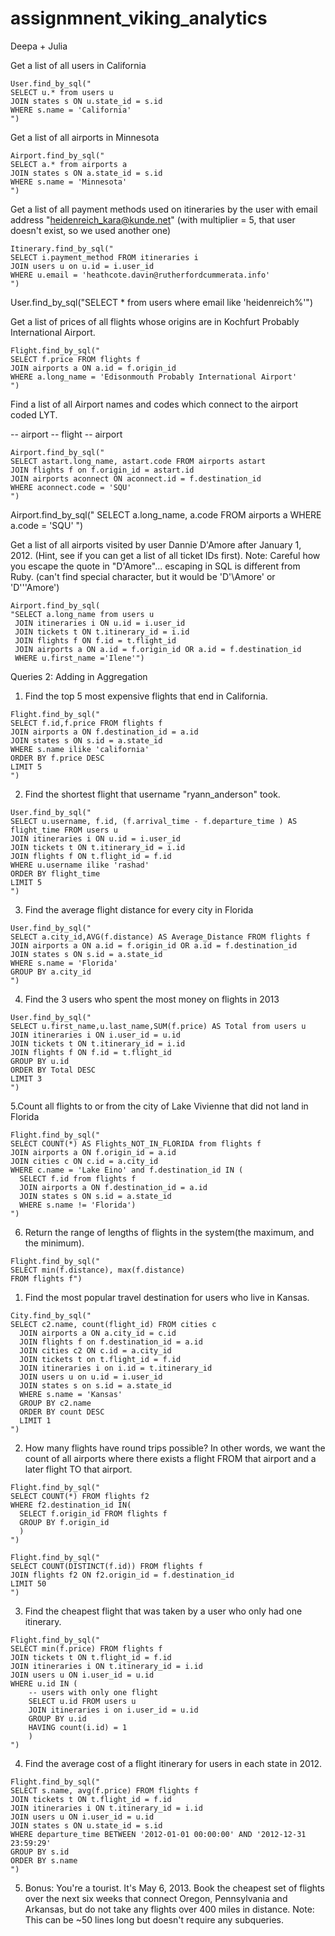 # assignmnent_viking_analytics


Deepa + Julia

Get a list of all users in California
```
User.find_by_sql("
SELECT u.* from users u 
JOIN states s ON u.state_id = s.id 
WHERE s.name = 'California'
")
```
Get a list of all airports in Minnesota
```
Airport.find_by_sql("
SELECT a.* from airports a 
JOIN states s ON a.state_id = s.id 
WHERE s.name = 'Minnesota'
")
```
Get a list of all payment methods used on itineraries by the user with email address "heidenreich_kara@kunde.net" (with multiplier = 5, that user doesn't exist, so we used another one)
```
Itinerary.find_by_sql("
SELECT i.payment_method FROM itineraries i
JOIN users u on u.id = i.user_id
WHERE u.email = 'heathcote.davin@rutherfordcummerata.info'
")
```
User.find_by_sql("SELECT * from users where email like 'heidenreich%'")

Get a list of prices of all flights whose origins are in Kochfurt Probably International Airport.
```
Flight.find_by_sql("
SELECT f.price FROM flights f 
JOIN airports a ON a.id = f.origin_id
WHERE a.long_name = 'Edisonmouth Probably International Airport'
")
```
Find a list of all Airport names and codes which connect to the airport coded LYT.

-- airport -- flight -- airport
```
Airport.find_by_sql("
SELECT astart.long_name, astart.code FROM airports astart
JOIN flights f on f.origin_id = astart.id
JOIN airports aconnect ON aconnect.id = f.destination_id
WHERE aconnect.code = 'SQU'
")
```

Airport.find_by_sql("
SELECT a.long_name, a.code FROM airports a
WHERE a.code = 'SQU'
")


Get a list of all airports visited by user Dannie D'Amore after January 1, 2012. (Hint, see if you can get a list of all ticket IDs first). Note: Careful how you escape the quote in "D'Amore"... escaping in SQL is different from Ruby. (can't find special character, but it would be 'D\'\Amore' or 'D'''Amore')

```
Airport.find_by_sql(
"SELECT a.long_name from users u
 JOIN itineraries i ON u.id = i.user_id
 JOIN tickets t ON t.itinerary_id = i.id
 JOIN flights f ON f.id = t.flight_id
 JOIN airports a ON a.id = f.origin_id OR a.id = f.destination_id
 WHERE u.first_name ='Ilene'")
```

Queries 2: Adding in Aggregation

1. Find the top 5 most expensive flights that end in California.
```
Flight.find_by_sql("
SELECT f.id,f.price FROM flights f
JOIN airports a ON f.destination_id = a.id
JOIN states s ON s.id = a.state_id 
WHERE s.name ilike 'california'
ORDER BY f.price DESC
LIMIT 5
")

```
2. Find the shortest flight that username "ryann_anderson" took.

```
User.find_by_sql("
SELECT u.username, f.id, (f.arrival_time - f.departure_time ) AS flight_time FROM users u
JOIN itineraries i ON u.id = i.user_id
JOIN tickets t ON t.itinerary_id = i.id
JOIN flights f ON t.flight_id = f.id 
WHERE u.username ilike 'rashad'
ORDER BY flight_time 
LIMIT 5
")
```

3. Find the average flight distance for every city in Florida

```
User.find_by_sql("
SELECT a.city_id,AVG(f.distance) AS Average_Distance FROM flights f
JOIN airports a ON a.id = f.origin_id OR a.id = f.destination_id
JOIN states s ON s.id = a.state_id
WHERE s.name = 'Florida'
GROUP BY a.city_id
")
```


4. Find the 3 users who spent the most money on flights in 2013
```
User.find_by_sql("
SELECT u.first_name,u.last_name,SUM(f.price) AS Total from users u 
JOIN itineraries i ON i.user_id = u.id
JOIN tickets t ON t.itinerary_id = i.id
JOIN flights f ON f.id = t.flight_id
GROUP BY u.id
ORDER BY Total DESC
LIMIT 3
")
```

5.Count all flights to or from the city of Lake Vivienne that did not land in Florida
```
Flight.find_by_sql("
SELECT COUNT(*) AS Flights_NOT_IN_FLORIDA from flights f
JOIN airports a ON f.origin_id = a.id
JOIN cities c ON c.id = a.city_id
WHERE c.name = 'Lake Eino' and f.destination_id IN (
  SELECT f.id from flights f
  JOIN airports a ON f.destination_id = a.id 
  JOIN states s ON s.id = a.state_id
  WHERE s.name != 'Florida')
")
```

6. Return the range of lengths of flights in the system(the maximum, and the minimum).
```
Flight.find_by_sql("
SELECT min(f.distance), max(f.distance) 
FROM flights f")
```


1. Find the most popular travel destination for users who live in Kansas.
```
City.find_by_sql("
SELECT c2.name, count(flight_id) FROM cities c
  JOIN airports a ON a.city_id = c.id
  JOIN flights f on f.destination_id = a.id
  JOIN cities c2 ON c.id = a.city_id
  JOIN tickets t on t.flight_id = f.id
  JOIN itineraries i on i.id = t.itinerary_id
  JOIN users u on u.id = i.user_id
  JOIN states s on s.id = a.state_id
  WHERE s.name = 'Kansas'
  GROUP BY c2.name
  ORDER BY count DESC
  LIMIT 1
")
```

2. How many flights have round trips possible? In other words, we want the count of all airports where there exists a flight FROM that airport and a later flight TO that airport.
```
Flight.find_by_sql("
SELECT COUNT(*) FROM flights f2
WHERE f2.destination_id IN(
  SELECT f.origin_id FROM flights f
  GROUP BY f.origin_id
  )
")
```
```
Flight.find_by_sql("
SELECT COUNT(DISTINCT(f.id)) FROM flights f
JOIN flights f2 ON f2.origin_id = f.destination_id
LIMIT 50
")
```
3. Find the cheapest flight that was taken by a user who only had one itinerary.
```
Flight.find_by_sql("
SELECT min(f.price) FROM flights f
JOIN tickets t ON t.flight_id = f.id
JOIN itineraries i ON t.itinerary_id = i.id
JOIN users u ON i.user_id = u.id
WHERE u.id IN (
    -- users with only one flight
    SELECT u.id FROM users u
    JOIN itineraries i on i.user_id = u.id
    GROUP BY u.id
    HAVING count(i.id) = 1
    )
")
```
4. Find the average cost of a flight itinerary for users in each state in 2012.
```
Flight.find_by_sql("
SELECT s.name, avg(f.price) FROM flights f
JOIN tickets t ON t.flight_id = f.id
JOIN itineraries i ON t.itinerary_id = i.id
JOIN users u ON i.user_id = u.id
JOIN states s ON u.state_id = s.id
WHERE departure_time BETWEEN '2012-01-01 00:00:00' AND '2012-12-31 23:59:29'
GROUP BY s.id
ORDER BY s.name
")
```
5. Bonus: You're a tourist. It's May 6, 2013. Book the cheapest set of flights over the next six weeks that connect Oregon, Pennsylvania and Arkansas, but do not take any flights over 400 miles in distance. Note: This can be ~50 lines long but doesn't require any subqueries.
```
```